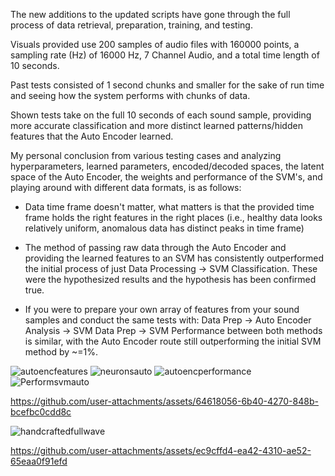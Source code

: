 The new additions to the updated scripts have gone through the 
full process of data retrieval, preparation, training, and testing.

Visuals provided use 200 samples of audio files with 
160000 points, a sampling rate (Hz) of 16000 Hz, 7 Channel Audio,
and a total time length of 10 seconds.

Past tests consisted of 1 second chunks and smaller for the sake
of run time and seeing how the system performs with
chunks of data.

Shown tests take on the full 10 seconds of each sound sample,
providing more accurate classification and more distinct
learned patterns/hidden features that the Auto Encoder learned.

My personal conclusion from various testing cases and analyzing 
hyperparameters, learned parameters, encoded/decoded spaces,
the latent space of the Auto Encoder, the weights and performance of the SVM's,
and playing around with different data formats, is as follows:

- Data time frame doesn't matter, what matters is that the provided 
time frame holds the right features in the right places
(i.e., healthy data looks relatively uniform, 
anomalous data has distinct peaks in time frame)

- The method of passing raw data through the Auto Encoder
and providing the learned features to an SVM has consistently
outperformed the initial process of just 
Data Processing -> SVM Classification. These were the 
hypothesized results and the hypothesis has been confirmed
true.

- If you were to prepare your own array of features from 
your sound samples and conduct the same tests with:
Data Prep -> Auto Encoder Analysis -> SVM
Data Prep -> SVM
Performance between both methods is similar, with 
the Auto Encoder route still outperforming the
initial SVM method by ~=1%.


![autoencfeatures](https://github.com/user-attachments/assets/a102215f-9b19-4fd0-9e07-fa73d1533e83)
![neuronsauto](https://github.com/user-attachments/assets/33a8a05c-4ceb-4722-9510-28743c82a4c1)
![autoencperformance](https://github.com/user-attachments/assets/f4f7a564-c3f4-4b3b-8005-1fd7d2b9442b)
![Performsvmauto](https://github.com/user-attachments/assets/9e56b479-39e1-471d-a80a-ce640047c7ba)



https://github.com/user-attachments/assets/64618056-6b40-4270-848b-bcefbc0cdd8c



![handcraftedfullwave](https://github.com/user-attachments/assets/f10cd2b8-d96e-4588-b825-b54f729c53d7)

https://github.com/user-attachments/assets/ec9cffd4-ea42-4310-ae52-65eaa0f91efd

